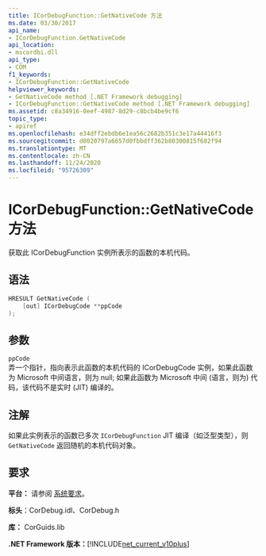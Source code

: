 ```yaml
---
title: ICorDebugFunction::GetNativeCode 方法
ms.date: 03/30/2017
api_name:
- ICorDebugFunction.GetNativeCode
api_location:
- mscordbi.dll
api_type:
- COM
f1_keywords:
- ICorDebugFunction::GetNativeCode
helpviewer_keywords:
- GetNativeCode method [.NET Framework debugging]
- ICorDebugFunction::GetNativeCode method [.NET Framework debugging]
ms.assetid: c8a34916-0eef-4987-8d29-c8bcb4be9cf6
topic_type:
- apiref
ms.openlocfilehash: e34dff2ebdb6e1ea56c2682b351c3e17a44416f3
ms.sourcegitcommit: d8020797a6657d0fbbdff362b80300815f682f94
ms.translationtype: MT
ms.contentlocale: zh-CN
ms.lasthandoff: 11/24/2020
ms.locfileid: "95726309"
---
```

# <a name="icordebugfunctiongetnativecode-method"></a>ICorDebugFunction::GetNativeCode 方法

获取此 ICorDebugFunction 实例所表示的函数的本机代码。  
  
## <a name="syntax"></a>语法  
  
```cpp  
HRESULT GetNativeCode (  
    [out] ICorDebugCode **ppCode  
);  
```  
  
## <a name="parameters"></a>参数  

 `ppCode`  
 弄一个指针，指向表示此函数的本机代码的 ICorDebugCode 实例，如果此函数为 Microsoft 中间语言，则为 null; 如果此函数为 Microsoft 中间 (语言，则为) 代码，该代码不是实时 (JIT) 编译的。  
  
## <a name="remarks"></a>注解  

 如果此实例表示的函数已多次 `ICorDebugFunction` JIT 编译（如泛型类型），则 `GetNativeCode` 返回随机的本机代码对象。  
  
## <a name="requirements"></a>要求  

 **平台：** 请参阅 [系统要求](../../get-started/system-requirements.md)。  
  
 **标头**：CorDebug.idl、CorDebug.h  
  
 **库：** CorGuids.lib  
  
 **.NET Framework 版本：**[!INCLUDE[net_current_v10plus](../../../../includes/net-current-v10plus-md.md)]
